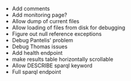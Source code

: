 * Add comments
* Add monitoring page?
* Allow dump of current files
* Allow loading of files from disk for debugging
* Figure out null reference exceptions
* Debug Pantelis' problem
* Debug Thomas issues
* Add health endpoint
* make results table horizontally scrollable
* Allow DESCRIBE sparql keyword
* Full sparql endpoint
